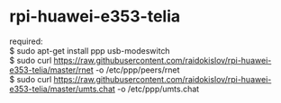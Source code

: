 # rpi-huawei-e353-telia

required: <br />
$ sudo apt-get install ppp usb-modeswitch <br />
$ sudo curl https://raw.githubusercontent.com/raidokislov/rpi-huawei-e353-telia/master/rnet -o /etc/ppp/peers/rnet <br />
$ sudo curl https://raw.githubusercontent.com/raidokislov/rpi-huawei-e353-telia/master/umts.chat -o /etc/ppp/umts.chat <br />
